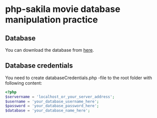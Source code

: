 # php-sakila movie database manipulation practice
## Database
You can download the database from [here](https://dev.mysql.com/doc/index-other.html).
## Database credentials
You need to create databaseCredentials.php -file to the root folder with following content:
```php
<?php
$servername = 'localhost_or_your_server_address';
$username = 'your_database_username_here';
$password = 'your_database_password_here';
$database = 'your_database_name_here';
```
